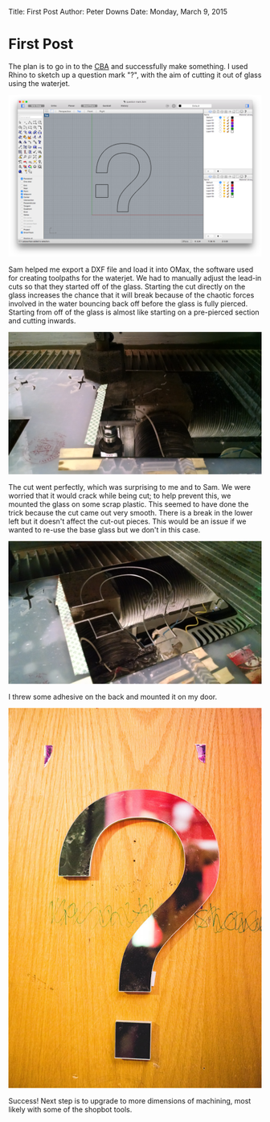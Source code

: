 Title: First Post
Author: Peter Downs
Date: Monday, March 9, 2015

# First Post

The plan is to go in to the [CBA](cba.mit.edu) and successfully make something.
I used Rhino to sketch up a question mark "?", with the aim of cutting it out of glass using the waterjet.

![Rhino](/static/first-post/rhino-question-mark.png)

Sam helped me export a DXF file and load it into OMax, the software used for
creating toolpaths for the waterjet. We had to manually adjust the lead-in cuts
so that they started off of the glass. Starting the cut directly on the glass
increases the chance that it will break because of the chaotic forces involved
in the water bouncing back off before the glass is fully pierced. Starting from
off of the glass is almost like starting on a pre-pierced section and cutting
inwards.

![Pre-cut glass. See how the head is offset?](/static/first-post/pre-cut-glass.jpg)

The cut went perfectly, which was surprising to me and to Sam. We were worried
that it would crack while being cut; to help prevent this, we mounted the glass
on some scrap plastic. This seemed to have done the trick because the cut came
out very smooth. There is a break in the lower left but it doesn't affect the
cut-out pieces. This would be an issue if we wanted to re-use the base glass
but we don't in this case.

![Post-cut glass. So smooth!](/static/first-post/post-cut-glass.jpg)

I threw some adhesive on the back and mounted it on my door.

![Door installation](/static/first-post/door.jpg)

Success! Next step is to upgrade to more dimensions of machining, most likely
with some of the shopbot tools.
